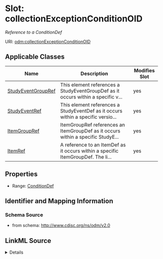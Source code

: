 # Slot: collectionExceptionConditionOID


_Reference to a ConditionDef_



URI: [odm:collectionExceptionConditionOID](http://www.cdisc.org/ns/odm/v2.0/collectionExceptionConditionOID)



<!-- no inheritance hierarchy -->




## Applicable Classes

| Name | Description | Modifies Slot |
| --- | --- | --- |
[StudyEventGroupRef](StudyEventGroupRef.md) | This element references a StudyEventGroupDef as it occurs within a specific v... |  yes  |
[StudyEventRef](StudyEventRef.md) | This element references a StudyEventDef as it occurs within a specific versio... |  yes  |
[ItemGroupRef](ItemGroupRef.md) | ItemGroupRef references an ItemGroupDef as it occurs within a specific StudyE... |  yes  |
[ItemRef](ItemRef.md) | A reference to an ItemDef as it occurs within a specific ItemGroupDef. The li... |  yes  |







## Properties

* Range: [ConditionDef](ConditionDef.md)





## Identifier and Mapping Information







### Schema Source


* from schema: http://www.cdisc.org/ns/odm/v2.0




## LinkML Source

<details>
```yaml
name: collectionExceptionConditionOID
description: Reference to a ConditionDef
from_schema: http://www.cdisc.org/ns/odm/v2.0
rank: 1000
alias: collectionExceptionConditionOID
domain_of:
- StudyEventGroupRef
- StudyEventRef
- ItemGroupRef
- ItemRef
range: ConditionDef

```
</details>